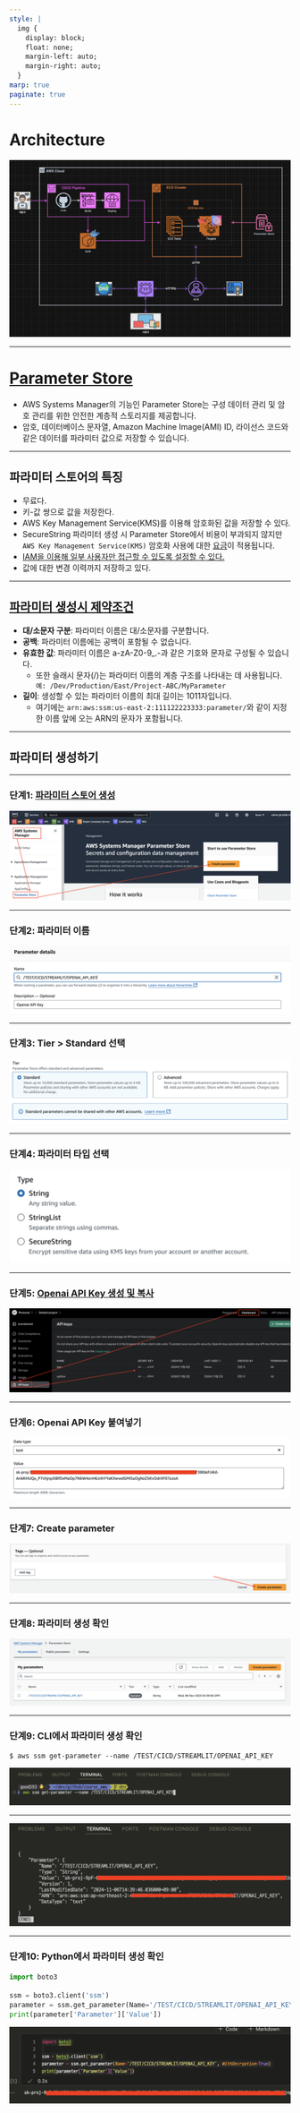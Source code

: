 ```yaml
---
style: |
  img {
    display: block;
    float: none;
    margin-left: auto;
    margin-right: auto;
  }
marp: true
paginate: true
---
```

# Architecture
![w:850](./img/image-224.png)

---
# [Parameter Store](https://docs.aws.amazon.com/ko_kr/systems-manager/latest/userguide/systems-manager-parameter-store.html)
- AWS Systems Manager의 기능인 Parameter Store는 구성 데이터 관리 및 암호 관리를 위한 안전한 계층적 스토리지를 제공합니다. 
- 암호, 데이터베이스 문자열, Amazon Machine Image(AMI) ID, 라이선스 코드와 같은 데이터를 파라미터 값으로 저장할 수 있습니다.

---
## 파라미터 스토어의 특징
- 무료다.
- 키-값 쌍으로 값을 저장한다.
- AWS Key Management Service(KMS)를 이용해 암호화된 값을 저장할 수 있다.
- SecureString 파라미터 생성 시 Parameter Store에서 비용이 부과되지 않지만 `AWS Key Management Service(KMS)` 암호화 사용에 대한 [요금]((https://aws.amazon.com/kms/pricing/))이 적용됩니다.
- [IAM을 이용해 일부 사용자만 접근할 수 있도록 설정할 수 있다.](https://docs.aws.amazon.com/ko_kr/systems-manager/latest/userguide/sysman-paramstore-access.html)
- 값에 대한 변경 이력까지 저장하고 있다.

---
## [파라미터 생성시 제약조건](https://docs.aws.amazon.com/ko_kr/systems-manager/latest/userguide/sysman-paramstore-su-create.html)
- **대/소문자 구분**: 파라미터 이름은 대/소문자를 구분합니다.
- **공백**: 파라미터 이름에는 공백이 포함될 수 없습니다.
- **유효한 값**: 파라미터 이름은 a-zA-Z0-9_.-과 같은 기호와 문자로 구성될 수 있습니다.
  - 또한 슬래시 문자(/)는 파라미터 이름의 계층 구조를 나타내는 데 사용됩니다. `예: /Dev/Production/East/Project-ABC/MyParameter`
- **길이**: 생성할 수 있는 파라미터 이름의 최대 길이는 1011자입니다. 
  - 여기에는 `arn:aws:ssm:us-east-2:111122223333:parameter/`와 같이 지정한 이름 앞에 오는 ARN의 문자가 포함됩니다.

---
## 파라미터 생성하기 

---
### 단계1: [파라미터 스토어 생성](https://ap-northeast-2.console.aws.amazon.com/systems-manager/parameters?region=ap-northeast-2)
![alt text](./img/image.png)

---
### 단계2: 파라미터 이름
![alt text](./img/image-1.png)

---
### 단계3: Tier > Standard 선택
![alt text](./img/image-2.png)

---
### 단계4: 파라미터 타입 선택 
![alt text](./img/image-3.png)

---
### 단계5: [Openai API Key 생성 및 복사](https://platform.openai.com/api-keys)
![alt text](./img/image-4.png)

---
### 단계6: Openai API Key 붙여넣기
![alt text](./img/image-5.png)

---
### 단계7: Create parameter
![alt text](./img/image-6.png)

---
### 단계8: 파라미터 생성 확인 
![alt text](./img/image-7.png)

---
### 단계9: CLI에서 파라미터 생성 확인 
```shell
$ aws ssm get-parameter --name /TEST/CICD/STREAMLIT/OPENAI_API_KEY
```
![alt text](./img/image-8.png)

---
![alt text](./img/image-9.png)

---
### 단계10: Python에서 파라미터 생성 확인 
```python
import boto3

ssm = boto3.client('ssm')
parameter = ssm.get_parameter(Name='/TEST/CICD/STREAMLIT/OPENAI_API_KEY', WithDecryption=True)
print(parameter['Parameter']['Value'])
```
![alt text](./img/image-10.png)

